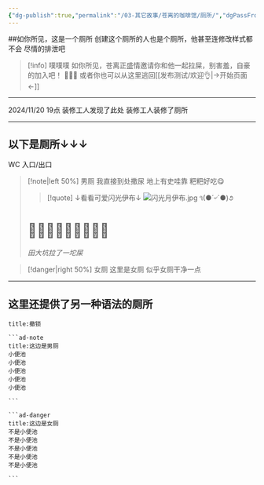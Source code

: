 ```yaml
---
{"dg-publish":true,"permalink":"/03-其它故事/苍离的咖啡馆/厕所/","dgPassFrontmatter":true}
---
```



##如你所见，这是一个厕所
创建这个厕所的人也是个厕所，他甚至连修改样式都不会
尽情的排泄吧

> [!info] 噗噗噗
> 如你所见，苍离正盛情邀请你和他一起拉屎，别害羞，自豪的加入吧！
> 💩💩💩
> 或者你也可以从这里逃回[[发布测试/欢迎👌\|→开始页面←]]


---
2024/11/20 19点
装修工人发现了此处
装修工人装修了厕所

---

## 以下是厕所↓↓↓
WC
入口/出口
> [!note|left 50%] 男厕
> 我直接到处撒尿
> 地上有史哇靠
> 粑粑好吃😋
>>[!quote] ↓看看可爱闪光伊布↓
>>![闪光月伊布.jpg](/img/user/%EF%BC%81Read%20Me%EF%BC%81/others/data/%E9%97%AA%E5%85%89%E6%9C%88%E4%BC%8A%E5%B8%83.jpg)
>>૧(●´৺`●)૭
>
># 💩💩💩💩💩💩💩💩💩
>*田大坑拉了一坨屎*


> [!danger|right 50%] 女厕
> 这里是女厕
> 似乎女厕干净一点 


---
## 这里还提供了另一种语法的厕所

````ad-quote
title:撤锁

```ad-note
title:这边是男厕
小便池
小便池
小便池
小便池
小便池

```

```ad-danger
title:这边是女厕
不是小便池
不是小便池
不是小便池
不是小便池
不是小便池

```
````